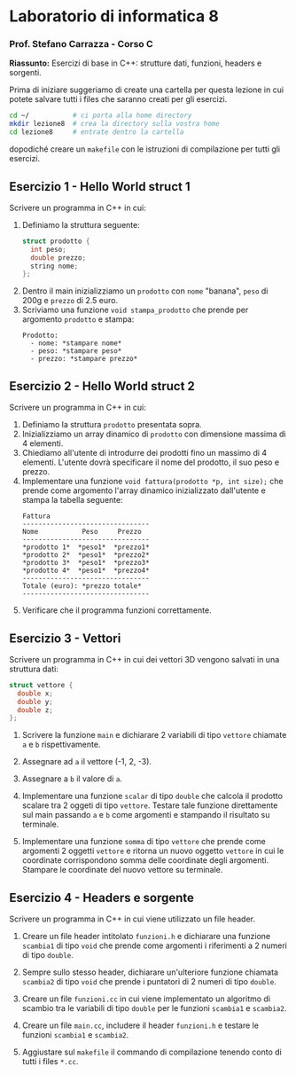 # Laboratorio di informatica 8
### Prof. Stefano Carrazza - Corso C

**Riassunto:** Esercizi di base in C++: strutture dati, funzioni, headers e sorgenti.

Prima di iniziare suggeriamo di create una cartella per questa lezione in cui potete salvare tutti i files che saranno creati per gli esercizi.
```bash
cd ~/           # ci porta alla home directory
mkdir lezione8  # crea la directory sulla vostra home
cd lezione8     # entrate dentro la cartella
```
dopodiché creare un `makefile` con le istruzioni di compilazione per tutti gli esercizi.

## Esercizio 1 - Hello World struct 1

Scrivere un programma in C++ in cui:

1. Definiamo la struttura seguente:
    ```c++
    struct prodotto {
      int peso;
      double prezzo;
      string nome;
    };
    ```
2. Dentro il main inizializziamo un `prodotto` con `nome` "banana", `peso` di 200g
   e `prezzo` di 2.5 euro.
3. Scriviamo una funzione `void stampa_prodotto` che prende per argomento `prodotto` e stampa:
    ```
    Prodotto:
      - nome: *stampare nome*
      - peso: *stampare peso*
      - prezzo: *stampare prezzo*
    ```

## Esercizio 2 - Hello World struct 2

Scrivere un programma in C++ in cui:

1. Definiamo la struttura `prodotto` presentata sopra.
2. Inizializziamo un array dinamico di `prodotto` con dimensione massima di 4 elementi.
3. Chiediamo all'utente di introdurre dei prodotti fino un massimo di 4 elementi. L'utente dovrà specificare il nome del prodotto, il suo peso e prezzo.
4. Implementare una funzione `void fattura(prodotto *p, int size);` che prende come argomento l'array dinamico inizializzato dall'utente e stampa la tabella seguente:
    ```
    Fattura
    --------------------------------
    Nome           Peso     Prezzo
    --------------------------------
    *prodotto 1*  *peso1*  *prezzo1*
    *prodotto 2*  *peso1*  *prezzo2*
    *prodotto 3*  *peso1*  *prezzo3*
    *prodotto 4*  *peso1*  *prezzo4*
    --------------------------------
    Totale (euro): *prezzo totale*
    --------------------------------
    ```
5. Verificare che il programma funzioni correttamente.

## Esercizio 3 - Vettori

Scrivere un programma in C++ in cui dei vettori 3D vengono salvati in una struttura dati:
```c++
struct vettore {
  double x;
  double y;
  double z;
};
```

1. Scrivere la funzione `main` e dichiarare 2 variabili di tipo `vettore` chiamate `a` e `b` rispettivamente.

3. Assegnare ad `a` il vettore (-1, 2, -3).

4. Assegnare a `b` il valore di `a`.

5. Implementare una funzione `scalar` di tipo `double` che calcola il prodotto scalare tra 2 oggeti di tipo `vettore`. Testare tale funzione direttamente sul main passando `a` e `b` come argomenti e stampando il risultato su terminale.

8. Implementare una funzione `somma` di tipo `vettore` che prende come argomenti 2 oggetti `vettore` e ritorna un nuovo oggetto `vettore` in cui le coordinate corrispondono somma delle coordinate degli argomenti. Stampare le coordinate del nuovo vettore su terminale.

## Esercizio 4 - Headers e sorgente

Scrivere un programma in C++ in cui viene utilizzato un file header.

1. Creare un file header intitolato `funzioni.h` e dichiarare una funzione `scambia1` di tipo `void` che prende come argomenti i riferimenti a 2 numeri di tipo `double`.

2. Sempre sullo stesso header, dichiarare un'ulteriore funzione chiamata `scambia2` di tipo `void` che prende i puntatori di 2 numeri di tipo `double`.

3. Creare un file `funzioni.cc` in cui viene implementato un algoritmo di scambio tra le variabili di tipo `double` per le funzioni `scambia1` e `scambia2`.

4. Creare un file `main.cc`, includere il header `funzioni.h` e testare le funzioni `scambia1` e `scambia2`.

5. Aggiustare sul `makefile` il commando di compilazione tenendo conto di tutti i files `*.cc`.
